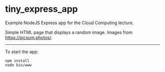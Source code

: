 # tiny_express_app
Example NodeJS Express app for the Cloud Computing lecture.

Simple HTML page that displays a random image. Images from https://picsum.photos/.

---

To start the app:
```
npm install
node bin/www
```
